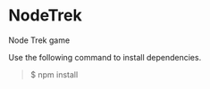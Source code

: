 NodeTrek
========

Node Trek game

Use the following command to install dependencies.

> $ npm install 
